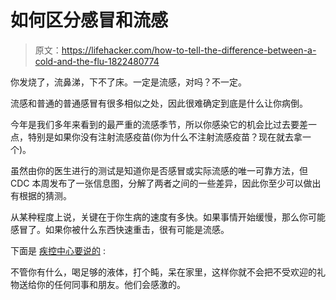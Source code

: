 # 如何区分感冒和流感

> 原文：<https://lifehacker.com/how-to-tell-the-difference-between-a-cold-and-the-flu-1822480774>

你发烧了，流鼻涕，下不了床。一定是流感，对吗？不一定。



流感和普通的普通感冒有很多相似之处，因此很难确定到底是什么让你病倒。

今年是我们多年来看到的最严重的流感季节，所以你感染它的机会比过去要差一点，特别是如果你没有注射流感疫苗(你为什么不注射流感疫苗？现在就去拿一个)。

虽然由你的医生进行的测试是知道你是否感冒或实际流感的唯一可靠方法，但 CDC 本周发布了一张信息图，分解了两者之间的一些差异，因此你至少可以做出有根据的猜测。

从某种程度上说，关键在于你生病的速度有多快。如果事情开始缓慢，那么你可能感冒了。如果你被什么东西快速重击，很有可能是流感。

下面是 [疾控中心要说的](https://www.cdc.gov/flu/about/qa/coldflu.htm) :

不管你有什么，喝足够的液体，打个盹，呆在家里，这样你就不会把不受欢迎的礼物送给你的任何同事和朋友。他们会感激的。